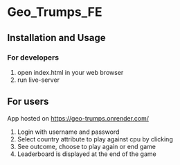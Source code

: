 # Geo_Trumps_FE

## Installation and Usage

### For developers
1. open index.html in your web browser
2. run live-server

## For users
App hosted on https://geo-trumps.onrender.com/

1. Login with username and password
2. Select country attribute to play against cpu by clicking
3. See outcome, choose to play again or end game
4. Leaderboard is displayed at the end of the game